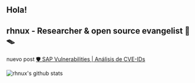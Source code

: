 ## Hola!

## rhnux -  Researcher & open source evangelist 🐷 🪤

nuevo post
[🛡️ SAP Vulnerabilities | Análisis de CVE-IDs](https://dso-days-siteblog.vercel.app/blog/sap-cve-ids/)

![rhnux's github stats](https://github-readme-stats.vercel.app/api?username=rhnux&show_icons=true&theme=tokyonight)


<!--
**rhnux/rhnux** is a ✨ _special_ ✨ repository because its `README.md` (this file) appears on your GitHub profile.

Here are some ideas to get you started:

- 🔭 I’m currently working on ...
- 🌱 I’m currently learning ...
- 👯 I’m looking to collaborate on ...
- 🤔 I’m looking for help with ...
- 💬 Ask me about ...
- 📫 How to reach me: ...Hi
- 😄 Pronouns: ...
- ⚡ Fun fact: ...
-->
